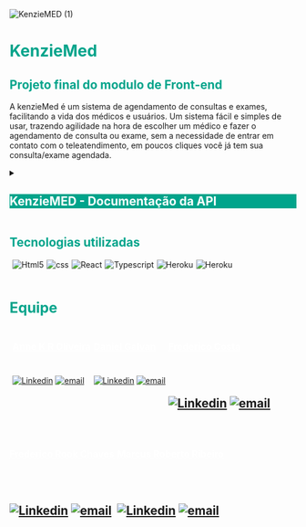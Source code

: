 ![KenzieMED (1)](https://user-images.githubusercontent.com/102538748/187525599-a2f97112-e643-408a-ac72-e54516151816.png)

<div style='background-color:white'>

</div>
<h1 style='color: #00A48B'>KenzieMed</h1>
<h2 style='color: #00A48B'>Projeto final do modulo de Front-end</h2>

<p>A kenzieMed é um sistema de agendamento de consultas e exames, facilitando a vida dos médicos 
e usuários. Um sistema fácil e simples de usar, trazendo agilidade na hora de escolher um médico e fazer o agendamento de consulta ou exame,
sem a necessidade de entrar em contato com o teleatendimento, em poucos cliques você já tem sua consulta/exame agendada. </p>


<details>
  <summary><h2 style='color: white; background-color:#00A48B '>KenzieMED - Documentação da API</h2></summary>

  Endpoints
A API tem um total de XXXX endpoints, podendo ser cadastrados novos usuarios para poder ter total acesso as funcionabilidades do site.


<h2>O url base da API é:</h2>
<h2  style='color: #00A48B'>https://api-kenzie-med.herokuapp.com</h2>


<h2 style='font-weight: 800'>Rotas que não precisam de autenticação</h2>
<h3 style='font-weight: 600; font-size:20px;'>Listando Médicos</h3>
<p>Nessa aplicação o usuário sem fazer login ou se cadastrar pode ver os profissionanis Médicos já cadastrados na plataforma, na API podemos 
acessar a lista dessa forma: Aqui conseguimos ver os usuários médicos e suas especialidades.</p>



![image (3)](https://user-images.githubusercontent.com/102538748/187532534-68ee5e10-4ba2-41ee-9572-cb5cf176662c.png)


<div style='color: white; background-color:green'>
GET /users/?type=doctor - FORMATO DA RESPOSTA - STATUS 200
</div>


![image (4)](https://user-images.githubusercontent.com/102538748/187525824-21066938-dec8-4926-bbb5-a1ded55b167b.png)

<h3 style='font-weight: 600'>Podemos acessar um médico específico utilizando o endpoint:</h3>

<div style='color: white; background-color:green'>
GET /users/?id=6&type=doctor - FORMATO DA RESPOSTA - STATUS 200
</div>



 <h style='font-weight: 600; font-size:20px;'>Criação de usuário</h>

<div style='color: white; background-color:grey'>
POST /users - FORMATO DA REQUISIÇÃO
</div>



![image (2)](https://user-images.githubusercontent.com/102538748/187525087-c8c794ca-42b4-427a-8668-25d8090891fc.png)

<h2 style='font-weight: 600'>Caso dê tudo certo, a resposta será assim:</h2>

<div style='color: white; background-color:green'>
POST /users - FORMATO DA RESPOSTA - STATUS 201
</div>


![image (5)](https://user-images.githubusercontent.com/102538748/187525860-b1586357-9aab-47f7-b42e-32818798db3d.png)

<div style='color: white; background-color:red'>
POST /users - FORMATO DA RESPOSTA - STATUS 400
</div>
<br>
<div style='color: white; background-color:red'>
POST /users - FORMATO DA RESPOSTA - STATUS 400
</div></br>


<br>
<div style='color: white; background-color:#373737'>
{

"status": "error",

"message": ["password is required", "email is required"]

}
</div></br>

<h3 style='font-weight: 600'>A senha necessita de 6 caracteres.:</h3>

<br>
<div style='color: white; background-color:red'>
POST /users - FORMATO DA RESPOSTA - STATUS 400
</div></br>

<br>
<div style='color: white; background-color:#373737'>
{
{

  "status": "error",
  
  "message": ["password: minimum is 6 characters"]
  
}
</div></br>

<h3 style='font-weight: 600'>Email já cadastrado:</h3>


<br>
<div style='color: white; background-color:red'>
POST /users - FORMATO DA RESPOSTA - STATUS 400
</div></br>

<br>
<div style='color: white; background-color:#373737'>
{

  "status": "error",
  
  "message": "Email already exists"
  
}
</div></br>


<h2 style='font-weight: 800; font-size:20px;'>Criação de Médico</h2>

<br>
<div style='color: white; background-color:grey'>
POST /users - FORMATO DA REQUISIÇÃO
</div></br>


![image](https://user-images.githubusercontent.com/102538748/187526123-44d58b01-8db2-4dd4-8b4d-0d3f0c8fe391.png)


<h3 style='font-weight: 600; font-size:20px;'>Caso dê tudo certo, a resposta será assim:</h3>

<br>
<div style='color: white; background-color:green'>
POST /users - FORMATO DA RESPOSTA - STATUS 201
</div></br>





![image (1)](https://user-images.githubusercontent.com/102538748/187526171-263f3e9f-28e9-43d2-a92f-326b5100b81d.png)

<br>
<div style='color: white; background-color:red'>
POST /users - FORMATO DA RESPOSTA - STATUS 400
</div></br>


<br>
<div style='color: white; background-color:#373737'>
{

"status": "error",

"message": ["password is required", "email is required"]

}
</div></br>

<h3 style='font-weight: 600; font-size:20px;'>A senha necessita de 6 caracteres:</h3>

<br>
<div style='color: white; background-color:red'>
POST /users - FORMATO DA RESPOSTA - STATUS 400
</div></br>






<br>
<div style='color: white; background-color:#373737'>
{

  "status": "error",
  
  "message": ["password: minimum is 6 characters"]
  
}
</div></br>

<h3 style='font-weight: 600; font-size:20px;'>Email já cadastrado::</h3>

<br>
<div style='color: white; background-color:red'>
POST /users - FORMATO DA RESPOSTA - STATUS 400
</div></br>



<br>
<div style='color: white; background-color:#373737'>
{

  "status": "error",
  
  "message": "Email already exists"
  
}
</div></br>

<h2 style='font-weight: 800; font-size:20px;'>Login</h2>

<br>
<div style='color: white; background-color:grey'>
POST /login - FORMATO DA REQUISIÇÃO
</div></br>



![image](https://user-images.githubusercontent.com/102538748/187526436-42cb9a20-1801-464c-a635-1d5934366b0e.png)
<h3 style='font-weight: 600; font-size:20px;'>Caso dê tudo certo, a resposta será assim:</h3>

<br>
<div style='color: white; background-color:green'>
POST /login - FORMATO DA RESPOSTA - STATUS 201
</div></br>





![image (1)](https://user-images.githubusercontent.com/102538748/187526498-b8e71733-577d-4a9f-b859-5f5c90945434.png)

<p>Com essa resposta, vemos que temos duas informações, o user.id e o token respectivo, dessa forma você pode guardar o token e o 
usuário logado no localStorage para fazer a gestão do usuário no seu frontend.</p>

<h2 style='font-weight: 800'>Rotas que necessitam de autorização</h2>

<p>Rotas que necessitam de autorização deve ser informado no cabeçalho da requisição o campo "Authorization", dessa forma:</p>

<br>
<div style='color: white; background-color:grey'>
Authorization: Bearer {token}
</div></br>


<p>Após o usuário estar logado, ele deve conseguir informar as especialidades que ele contratou até agora.</p>
<h2 style='font-weight: 600'>Buscar Perfil do usuário logado (token)</h2>


<br>
<div style='color: white; background-color:grey'>
GET /users/?id=${userId} - FORMATO DA REQUISIÇÃO
</div></br>

<p>Na requisição apenas é necessário o TOKEN, a aplicação ficará responsável em buscar o id do usuário no token e retorna ele.</p>
<br>
<div style='color: white; background-color:gren'>
GET /users/?id=${userId} - FORMATO DA RESPOSTA - STATUS 200
</div></br>



![image](https://user-images.githubusercontent.com/102538748/187527230-1d55e964-8cb6-49c6-81d2-dc6aae6a8992.png)

<h2 style='font-weight: 600; font-size:20px;'>Cadastrar nova consulta</h2>

<br>
<div style='color: white; background-color:grey'>
POST /schedules - FORMATO DA REQUISIÇÃO
</div></br>


![image (1)](https://user-images.githubusercontent.com/102538748/187527613-1652dcd5-d9be-4a66-9b8f-4b5fd69dc6ee.png)

Caso dê tudo certo, a resposta será assim:




<br>
<div style='color: white; background-color:green'>
POST /schedules - FORMATO DA RESPOSTA - STATUS 201
</div></br>

![image (2)](https://user-images.githubusercontent.com/102538748/187527779-f5923a03-019f-414f-a9a9-c3a8fcb3501e.png)

Caso você tente criar uma tecnologia com o mesmo nome para o seu perfil, receberá este erro:

<br>
<div style='color: white; background-color:red'>
POST /schedules - FORMATO DA RESPOSTA - STATUS 401
</div></br>

<br>
<div style='color: white; background-color:#373737'>
{

  "status": "error",
  
  "message": "O Senhor já tem uma consulta agendada com esté médico."
  
}
</div></br>




<h2 style='font-weight: 600; font-size:20px;'>Modificar o perfil do Usuario*</h2>


<p>Ou seja, você pode apenas modificar a consulta que já estão no seu perfil. Utilizando este endpoint:</p>

<br>
<div style='color: white; background-color:grey'>
PUT /users/${userId} - FORMATO DA REQUISIÇÃO
</div></br>


![image (3)](https://user-images.githubusercontent.com/102538748/187532660-a0ca902d-1883-4508-9959-3f08b8e8b808.png)

<h3 style='font-weight: 600; font-size:20px;'>Caso dê tudo certo, a resposta será assim:
</h3>
<br>
<div style='color: white; background-color:green'>
PUT /users/${userId} - FORMATO DA RESPOSTA - STATUS 201
</div></br>



![image](https://user-images.githubusercontent.com/102538748/187532795-82bd76cc-29cf-45e9-9fdd-3bf99a1152ed.png)

<h2 style='font-weight: 600; font-size:20px;'>Deletar um usuario</h2>

<br>
<div style='color: white; background-color:grey'>
DELETE /users/${userId}
</div></br>

<p>OBSERVAÇÃO: Não é necessário um corpo da requisição.</p>

<h3 style='font-weight: 600; font-size:20px;'>Caso dê tudo certo, a resposta será assim:
</h3>



![image](https://user-images.githubusercontent.com/102538748/187533082-329c6942-329d-497a-8898-67d7efa5021f.png)



<h2 style='font-weight: 600; font-size:20px;'>Deletar uma consulta, utilizando este endpoint</h2>

<br>
<div style='color: white; background-color:grey'>
DELETE schedules/${userId}
</div></br>

<p>OBSERVAÇÃO: Não é necessário um corpo da requisição.</p>

<h3 style='font-weight: 600; font-size:20px;'>Caso dê tudo certo, a resposta será assim:
</h3>



![image (1)](https://user-images.githubusercontent.com/102538748/187534182-ca8fa2d0-3a61-4201-95fc-f2ca83a40fd8.png)
  
</details>


<h2 style='color: #00A48B'> Tecnologias utilizadas</h2>

<div style='display:flex; gap: 5px;'><br>
 <img align="center" alt="Html5" src="https://img.shields.io/badge/HTML5-E34F26?style=for-the-badge&logo=html5&logoColor=white">

 <img align="center" alt="css" src="https://img.shields.io/badge/CSS3-1572B6?style=for-the-badge&logo=css3&logoColor=white">


   <img align="center" alt="React" src="https://img.shields.io/badge/React-20232A?style=for-the-badge&logo=react&logoColor=61DAFB">

   <img align="center" alt="Typescript" src="https://img.shields.io/badge/TypeScript-007ACC?style=for-the-badge&logo=typescript&logoColor=white">

   <img align="center" alt="Heroku" src="https://img.shields.io/badge/Heroku-430098?style=for-the-badge&logo=heroku&logoColor=white">
<img align="center" alt="Heroku" src="https://img.shields.io/badge/Trello-0052CC?style=for-the-badge&logo=trello&logoColor=white">
   
     

   
</div></br>




<h2 style='color: #00A48B; font-size: 25px'>Equipe</h2>
<div style='display:flex;  flex-direction: row; gap: 5px; flex-wrap: wrap;'><br>


<div style='display:flex;  flex-direction:column;  gap: 10px;'>


<h3 ><a href="https://github.com/annekarolle" style='color:white'>Anne K R Oliveira</a></h3> 

[![Linkedin](https://img.shields.io/badge/LinkedIn-0077B5?style=for-the-badge&logo=linkedin&logoColor=white)](https://www.linkedin.com/in/annekarolle/) 
[![email](https://img.shields.io/badge/Gmail-D14836?style=for-the-badge&logo=gmail&logoColor=white)](annekarolle@gmail.com)
</div>

<div style='display:flex;  flex-direction:column;  gap: 10px;'>

<h3><a href="https://github.com/DnlGalvan" style='color:white'>Daniel Galvan</a></h3> 

[![Linkedin](https://img.shields.io/badge/LinkedIn-0077B5?style=for-the-badge&logo=linkedin&logoColor=white)](https://www.linkedin.com/in/daniel-galvan-035ba795/) 
[![email](https://img.shields.io/badge/Gmail-D14836?style=for-the-badge&logo=gmail&logoColor=white)](dgalvan@gmail.com)
</div>

<div style='display:flex;  flex-direction:column;  gap: 10px;'>

<h3 ><a href="https://github.com/fredericosafebox" style='color:white'>Frederico Costa</a></h3> 
<h2>

[![Linkedin](https://img.shields.io/badge/LinkedIn-0077B5?style=for-the-badge&logo=linkedin&logoColor=white)](https://www.linkedin.com/in/frederico-b-costa/) 
[![email](https://img.shields.io/badge/Gmail-D14836?style=for-the-badge&logo=gmail&logoColor=white)](costafredericob@gmail.com)
</div>


<div style='display:flex;  flex-direction:column;  gap: 10px;'>

<h3><a href="https://github.com/fredrook" style='color:white'>Frederico Rook Chaves</a></h3> 
<h2>


[![Linkedin](https://img.shields.io/badge/LinkedIn-0077B5?style=for-the-badge&logo=linkedin&logoColor=white)](https://www.linkedin.com/in/fredericorook/) 
[![email](https://img.shields.io/badge/Gmail-D14836?style=for-the-badge&logo=gmail&logoColor=white)](fredericorook@hotmail.com)
</div>

<div style='display:flex;  flex-direction:column;  gap: 10px;'>

<h3><a href="https://github.com/marcuspvh" style='color:white'>Marcus Roberto Ribeiro</a></h3> 
<h2>


[![Linkedin](https://img.shields.io/badge/LinkedIn-0077B5?style=for-the-badge&logo=linkedin&logoColor=white)](https://www.linkedin.com/in/marcuspvh/) 
[![email](https://img.shields.io/badge/Gmail-D14836?style=for-the-badge&logo=gmail&logoColor=white)](marcuspvh@gmail.com)
</div>


   
</div></br>

